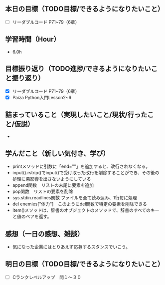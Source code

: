 ## 本日の目標（TODO目標/できるようになりたいこと）
- [ ] リーダブルコード P71~79（6章）
　
## 学習時間（Hour）
- 6.0h

## 目標振り返り（TODO進捗/できるようになりたいこと振り返り）
- [x] リーダブルコード P71~79（6章）
- [x] Paiza Python入門Lesson2~6

##  詰まっていること（実現したいこと/現状/行ったこと/仮説）
-

## 学んだこと（新しい気付き、学び）
- printメソッドに引数に「end=""」を追加すると、改行されなくなる。
- input().rstrip()でinput()で受け取った改行を削除することができ、その後の処理に悪影響を出さないようにしている
- append関数　リストの末尾に要素を追加
- pop関数　リストの要素を削除
- sys.stdin.readlines関数 ファイルを全て読み込み、1行毎に処理
- del enemies["体力"]　このようにdel関数で特定の要素を削除できる
- item()メソッドは、辞書のオブジェクトのメソッドで、辞書のすべてのキーと値のペアを返す。


## 感想（一日の感想、雑談）
- 気になった企業にはとりあえず応募するスタンスでいこう。

## 明日の目標（TODO目標/できるようになりたいこと）
- [ ] Cランクレベルアップ　問１〜３０
